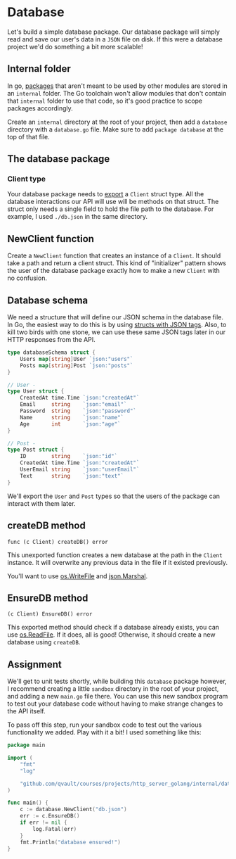 # Database

Let's build a simple database package. Our database package will simply read and save our user's data in a `JSON` file on disk. If this were a database project we'd do something a bit more scalable!

## Internal folder

In go, [packages](https://qvault.io/golang/how-to-separate-library-packages-in-go/) that aren't meant to be used by other modules are stored in an `internal` folder. The Go toolchain won't allow modules that don't contain that `internal` folder to use that code, so it's good practice to scope packages accordingly.

Create an `internal` directory at the root of your project, then add a `database` directory with a `database.go` file. Make sure to add `package database` at the top of that file.

## The database package

### Client type

Your database package needs to [export](https://www.ardanlabs.com/blog/2014/03/exportedunexported-identifiers-in-go.html) a `Client` struct type. All the database interactions our API will use will be methods on that struct. The struct only needs a single field to hold the file path to the database. For example, I used `./db.json` in the same directory.

## NewClient function

Create a `NewClient` function that creates an instance of a `Client`. It should take a path and return a client struct. This kind of "initializer" pattern shows the user of the database package exactly how to make a new `Client` with no confusion.

## Database schema

We need a structure that will define our JSON schema in the database file. In Go, the easiest way to do this is by using [structs with JSON tags](https://qvault.io/golang/json-golang/). Also, to kill two birds with one stone, we can use these same JSON tags later in our HTTP responses from the API.

```go
type databaseSchema struct {
	Users map[string]User `json:"users"`
	Posts map[string]Post `json:"posts"`
}

// User -
type User struct {
	CreatedAt time.Time `json:"createdAt"`
	Email     string    `json:"email"`
	Password  string    `json:"password"`
	Name      string    `json:"name"`
	Age       int       `json:"age"`
}

// Post -
type Post struct {
	ID        string    `json:"id"`
	CreatedAt time.Time `json:"createdAt"`
	UserEmail string    `json:"userEmail"`
	Text      string    `json:"text"`
}
```

We'll export the `User` and `Post` types so that the users of the package can interact with them later.

## createDB method

`func (c Client) createDB() error`

This unexported function creates a new database at the path in the `Client` instance. It will overwrite any previous data in the file if it existed previously.

You'll want to use [os.WriteFile](https://pkg.go.dev/os#WriteFile) and [json.Marshal](https://qvault.io/golang/json-golang/#marshal-json).

## EnsureDB method

`(c Client) EnsureDB() error`

This exported method should check if a database already exists, you can use [os.ReadFile](https://pkg.go.dev/os#ReadFile). If it does, all is good! Otherwise, it should create a new database using `createDB`.

## Assignment

We'll get to unit tests shortly, while building this `database` package however, I recommend creating a little `sandbox` directory in the root of your project, and adding a new `main.go` file there. You can use this new sandbox program to test out your database code without having to make strange changes to the API itself.

To pass off this step, run your sandbox code to test out the various functionality we added. Play with it a bit! I used something like this:

```go
package main

import (
	"fmt"
	"log"

	"github.com/qvault/courses/projects/http_server_golang/internal/database"
)

func main() {
	c := database.NewClient("db.json")
	err := c.EnsureDB()
	if err != nil {
		log.Fatal(err)
	}
	fmt.Println("database ensured!")
}
```
